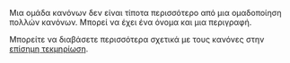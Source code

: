 Μια ομάδα κανόνων δεν είναι τίποτα περισσότερο από μια ομαδοποίηση πολλών κανόνων. Μπορεί να έχει ένα όνομα και μια περιγραφή.

Μπορείτε να διαβάσετε περισσότερα σχετικά με τους κανόνες στην [επίσημη τεκμηρίωση](https://docs.firefly-iii.org/advanced-concepts/piggies).